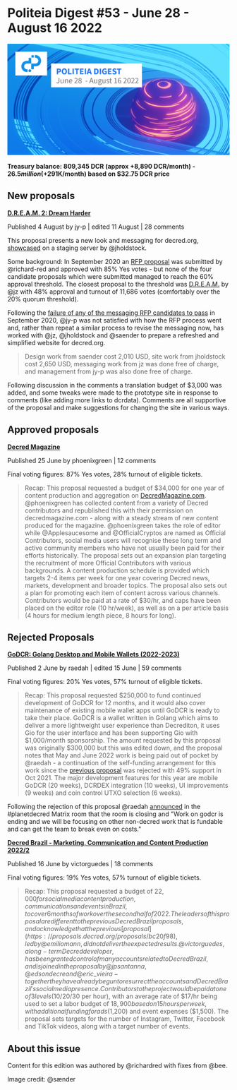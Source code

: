 # Politeia Digest #53 - June 28 - August 16 2022

![Image credit: @sænder](img/issue053/053-title.png)

**Treasury balance: 809,345 DCR (approx +8,890 DCR/month) - $26.5 million (+$291K/month) based on $32.75 DCR price**

## New proposals

**[D.R.E.A.M. 2: Dream Harder](https://proposals.decred.org/record/5ef57f7)**

Published 4 August by jy-p | edited 11 August | 28 comments

This proposal presents a new look and messaging for decred.org, [showcased](https://dream.jholdstock.uk/) on a staging server by @jholdstock.

Some background: In September 2020 an [RFP proposal](https://proposals.decred.org/proposals/91becea) was submitted by @richard-red and approved with 85% Yes votes - but none of the four candidate proposals which were submitted managed to reach the 60% approval threshold. The closest proposal to the threshold was [D.R.E.A.M.](https://proposals.decred.org/proposals/4532397) by @jz with 48% approval and turnout of 11,686 votes (comfortably over the 20% quorum threshold).

Following the [failure of any of the messaging RFP candidates to pass](https://proposals.decred.org/proposals/91becea) in September 2020, @jy-p was not satisfied with how the RFP process went and, rather than repeat a similar process to revise the messaging now, has worked with @jz, @jholdstock and @saender to prepare a refreshed and simplified website for decred.org.

> Design work from saender cost 2,010 USD, site work from jholdstock cost 2,650 USD, messaging work from jz was done free of charge, and management from jy-p was also done free of charge.

Following discussion in the comments a translation budget of $3,000 was added, and some tweaks were made to the prototype site in response to comments (like adding more links to dcrdata). Comments are all supportive of the proposal and make suggestions for changing the site in various ways.

## Approved proposals

**[Decred Magazine](https://proposals.decred.org/record/3bb2c7e)**

Published 25 June by phoenixgreen | 12 comments

Final voting figures: 87% Yes votes, 28% turnout of eligible tickets.

> Recap: This proposal requested a budget of $34,000 for one year of content production and aggregation on [DecredMagazine.com](https://www.decredmagazine.com/). @phoenixgreen has collected content from a variety of Decred contributors and republished this with their permission on decredmagazine.com - along with a steady stream of new content produced for the magazine. @phoenixgreen takes the role of editor while @Applesaucesome and @OfficialCryptos are named as Official Contributors, social media users will recognise these long term and active community members who have not usually been paid for their efforts historically. The proposal sets out an expansion plan targeting the recruitment of more Official Contributors with various backgrounds. A content production schedule is provided which targets 2-4 items per week for one year covering Decred news, markets, development and broader topics. The proposal also sets out a plan for promoting each item of content across various channels. Contributors would be paid at a rate of $30/hr, and caps have been placed on the editor role (10 hr/week), as well as on a per article basis (4 hours for medium length piece, 8 hours for long).

## Rejected Proposals

**[GoDCR: Golang Desktop and Mobile Wallets (2022-2023)](https://proposals.decred.org/record/0ef42e5)**

Published 2 June by raedah | edited 15 June | 59 comments

Final voting figures: 20% Yes votes, 57% turnout of eligible tickets.

> Recap: This proposal requested $250,000 to fund continued development of GoDCR for 12 months, and it would also cover maintenance of existing mobile wallet apps until GoDCR is ready to take their place. GoDCR is a wallet written in Golang which aims to deliver a more lightweight user experience than Decrediton, it uses Gio for the user interface and has been supporting Gio with $1,000/month sponsorship. The amount requested by this proposal was originally $300,000 but this was edited down, and the proposal notes that May and June 2022 work is being paid out of pocket by @raedah - a continuation of the self-funding arrangement for this work since the [previous proposal](https://proposals.decred.org/record/f7d9fc8) was rejected with 49% support in Oct 2021. The major development features for this year are mobile GoDCR (20 weeks), DCRDEX integration (10 weeks), UI improvements (9 weeks) and coin control UTXO selection (6 weeks).

Following the rejection of this proposal @raedah [announced](https://matrix.to/#/!gruHpujXftcsHcghjx:planetdecred.org/$tSIfmIcwrrtslpOU04O5m8y8cJzumZvds5ipv9coB30?via=planetdecred.org&via=decred.org&via=matrix.org) in the #planetdecred Matrix room that the room is closing and "Work on godcr is ending and we will be focusing on other non-decred work that is fundable and can get the team to break even on costs."

**[Decred Brazil - Marketing, Communication and Content Production 2022/2](https://proposals.decred.org/record/7f1d013)**

Published 16 June by victorguedes | 18 comments

Final voting figures: 19% Yes votes, 57% turnout of eligible tickets.

> Recap: This proposal requested a budget of $22,000 for social media content production, communications and events in Brazil, to cover 6 months of work over the second half of 2022. The leaders of this proposal are different to the previous Decred Brazil proposals, and acknowledge that the previous [proposal](https://proposals.decred.org/proposals/bc20f98), led by @emiliomann, did not deliver the expected results. @victorguedes, a long-term Decred developer, has been granted control of many accounts related to Decred Brazil, and is joined in the proposal by @jpsantanna, @edsondecre and @eric\_vieira - together they have already begun to resurrect the accounts and Decred Brazil's social media presence. Contributors to the project would be paid at one of 3 levels ($10/20/30 per hour), with an average rate of $17/hr being used to set a labor budget of $18,900 based on 15 hours per week, with additional funding for ads ($1,200) and event expenses ($1,500). The proposal sets targets for the number of Instagram, Twitter, Facebook and TikTok videos, along with a target number of events.

## About this issue

Content for this edition was authored by @richardred with fixes from @bee.

Image credit: @sænder
